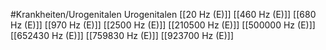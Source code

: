 #Krankheiten/Urogenitalen
Urogenitalen
[[20 Hz (E)]]
[[460 Hz (E)]]
[[680 Hz (E)]]
[[970 Hz (E)]]
[[2500 Hz (E)]]
[[210500 Hz (E)]]
[[500000 Hz (E)]]
[[652430 Hz (E)]]
[[759830 Hz (E)]]
[[923700 Hz (E)]]